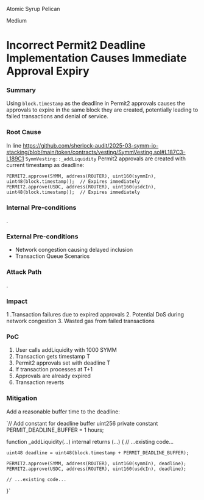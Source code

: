 Atomic Syrup Pelican

Medium

# Incorrect Permit2 Deadline Implementation Causes Immediate Approval Expiry

### Summary

Using `block.timestamp` as the deadline in Permit2 approvals causes the approvals to expire in the same block they are created, potentially leading to failed transactions and denial of service.

### Root Cause

In line https://github.com/sherlock-audit/2025-03-symm-io-stacking/blob/main/token/contracts/vesting/SymmVesting.sol#L187C3-L189C1 `SymmVesting::_addLiquidity` Permit2 approvals are created with current timestamp as deadline:

``PERMIT2.approve(SYMM, address(ROUTER), uint160(symmIn), uint48(block.timestamp));  // Expires immediately
PERMIT2.approve(USDC, address(ROUTER), uint160(usdcIn), uint48(block.timestamp));  // Expires immediately``




### Internal Pre-conditions

.

### External Pre-conditions

- Network congestion causing delayed inclusion
- Transaction Queue Scenarios

### Attack Path

.

### Impact

1 .Transaction failures due to expired approvals
2. Potential DoS during network congestion
3. Wasted gas from failed transactions

### PoC

1. User calls addLiquidity with 1000 SYMM
2. Transaction gets timestamp T
3. Permit2 approvals set with deadline T
4. If transaction processes at T+1
5. Approvals are already expired
6. Transaction reverts

### Mitigation

Add a reasonable buffer time to the deadline:

`// Add constant for deadline buffer
uint256 private constant PERMIT_DEADLINE_BUFFER = 1 hours;

function _addLiquidity(...) internal returns (...) {
    // ...existing code...
    
    uint48 deadline = uint48(block.timestamp + PERMIT_DEADLINE_BUFFER);
    
    PERMIT2.approve(SYMM, address(ROUTER), uint160(symmIn), deadline);
    PERMIT2.approve(USDC, address(ROUTER), uint160(usdcIn), deadline);
    
    // ...existing code...
}`